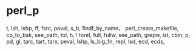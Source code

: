 # perl_p
t, 
lsh,
lshp,
ff,
fsrc,
peval,
s_b,
findf_by_name，
perl_create_makefile,
cp_to_bak,
see_path,
tol,
h,
!
torel,
full,
fullw,
see_path,
grepw, 
lst,
cbin,
p,
pd,
gl,
tarc,
tart,
tarx,
peval,
lshp,
ls_big_fn,
repl,
lsd,
ecd,
ecds,


